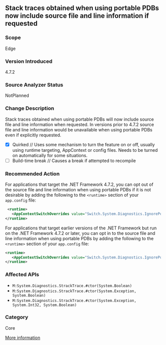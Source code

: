 ## Stack traces obtained when using portable PDBs now include source file and line information if requested
   
### Scope
Edge

### Version Introduced
4.7.2

### Source Analyzer Status
NotPlanned

### Change Description
Stack traces obtained when using portable PDBs will now include source file and line information when requested. In versions prior to 4.7.2 source file and line information would be unavailable when using portable PDBs even if explicitly requested.

- [x] Quirked // Uses some mechanism to turn the feature on or off, usually using runtime targeting, AppContext or config files. Needs to be turned on automatically for some situations.
- [ ] Build-time break // Causes a break if attempted to recompile

### Recommended Action
For applications that target the .NET Framework 4.7.2, you can opt out of the source file and line information when using portable PDBs if it is not desirable by adding the following to the `<runtime>` section of your `app.config` file:

```xml
 <runtime>
   <AppContextSwitchOverrides value="Switch.System.Diagnostics.IgnorePortablePDBsInStackTraces=true" />
</runtime>
```

For applications that target earlier versions of the .NET Framework but run on the .NET Framework 4.7.2 or later, you can opt in to the source file and line information when using portable PDBs by adding the following to the `<runtime>` section of your `app.config` file:

```xml
<runtime>
   <AppContextSwitchOverrides value="Switch.System.Diagnostics.IgnorePortablePDBsInStackTraces=false" />
</runtime>
```


### Affected APIs
* `M:System.Diagnostics.StrackTrace.#ctor(System.Boolean)`
* `M:System.Diagnostics.StrackTrace.#ctor(System.Exception, System.Boolean)`
* `M:System.Diagnostics.StrackTrace.#ctor(System.Exception, System.Int32, System.Boolean)`


### Category
Core

[More information]([https://github.com/dotnet/core/blob/master/Documentation/diagnostics/portable_pdb.md])

<!--
Bug #534785
-->


